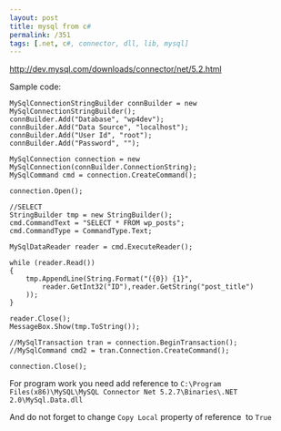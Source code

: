 ```yaml
---
layout: post
title: mysql from c#
permalink: /351
tags: [.net, c#, connector, dll, lib, mysql]
---
```


http://dev.mysql.com/downloads/connector/net/5.2.html

Sample code:

    MySqlConnectionStringBuilder connBuilder = new MySqlConnectionStringBuilder();
    connBuilder.Add("Database", "wp4dev");
    connBuilder.Add("Data Source", "localhost");
    connBuilder.Add("User Id", "root");
    connBuilder.Add("Password", "");

    MySqlConnection connection = new MySqlConnection(connBuilder.ConnectionString);
    MySqlCommand cmd = connection.CreateCommand();

    connection.Open();

    //SELECT
    StringBuilder tmp = new StringBuilder();
    cmd.CommandText = "SELECT * FROM wp_posts";
    cmd.CommandType = CommandType.Text;

    MySqlDataReader reader = cmd.ExecuteReader();

    while (reader.Read())
    {
        tmp.AppendLine(String.Format("({0}) {1}",
            reader.GetInt32("ID"),reader.GetString("post_title")
        ));
    }

    reader.Close();
    MessageBox.Show(tmp.ToString());

    //MySqlTransaction tran = connection.BeginTransaction();
    //MySqlCommand cmd2 = tran.Connection.CreateCommand();

    connection.Close();

For program work you need add reference to `C:\Program Files(x86)\MySQL\MySQL Connector Net 5.2.7\Binaries\.NET 2.0\MySql.Data.dll`

And do not forget to change `Copy Local` property of reference  to `True`
